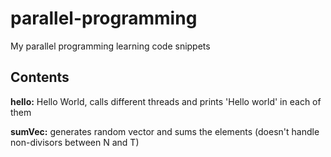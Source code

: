 # parallel-programming
My parallel programming learning code snippets


## Contents

**hello:** Hello World, calls different threads and prints 'Hello world' in each of them

**sumVec:** generates random vector and sums the elements (doesn't handle non-divisors between N and T)
